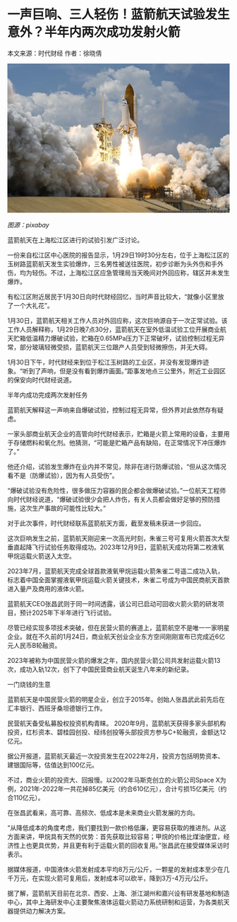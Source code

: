 # 一声巨响、三人轻伤！蓝箭航天试验发生意外？半年内两次成功发射火箭

本文来源：时代财经 作者：徐晓倩

![fc48c5396f8a7feaabb8c43c7704bd6f.jpg](https://raw.githubusercontent.com/qqhsx/qqnews_image/main/2024/01/31/一声巨响、三人轻伤！蓝箭航天试验发生意外？半年内两次成功发射火箭/fc48c5396f8a7feaabb8c43c7704bd6f.jpg)

_图源：pixabay_

蓝箭航天在上海松江区进行的试验引发广泛讨论。

一份来自松江区中心医院的报告显示，1月29日19时30分左右，位于上海松江区的玉树路蓝箭航天发生实验爆炸，三名男性被送往医院，初步诊断为头外伤和手外伤，均为轻伤。不过，上海松江区应急管理局当天晚间对外回应称，辖区并未发生爆炸。

有松江区附近居民于1月30日向时代财经回忆，当时声音比较大，“就像小区里放了一个大礼花”。

1月30日，蓝箭航天相关工作人员对外回应称，这次巨响源自于一次正常试验。该工作人员解释称，1月29日晚7点30分，蓝箭航天在室外低温试验工位开展商业航天贮箱低温精力爆破试验，贮箱在0.65MPa压力下正常破坏，试验控制过程无异常，部分玻璃轻微受损，蓝箭航天三位跟产人员受到轻微擦伤，并无大碍。

1月30日下午，时代财经来到位于松江玉树路的工业区，并没有发现爆炸迹象。“听到了声响，但是没有看到爆炸画面。”距事发地点三公里外，附近工业园区的保安向时代财经说道。

半年内成功完成两次发射任务

蓝箭航天解释这一声响来自爆破试验，控制过程无异常，但外界对此依然存有疑虑。

一家头部商业航天企业的高管向时代财经表示，贮箱是火箭上常用的设备，主要用于存储燃料和氧化剂。他猜测，“可能是贮箱产品有缺陷，在正常情况下冲压爆炸了。”

他还介绍，试验发生爆炸在业内并不常见，除非在进行防爆试验，“但从这次情况看不是（防爆试验），因为有人员受伤”。

“爆破试验没有危险性，很多做压力容器的民企都会做爆破试验。”一位航天工程师向时代财经说道，“爆破试验很少会把人炸伤，有关人员都会做好足够的预防措施，这次生产事故的可能性比较大。”

对于此次事件，时代财经联系蓝箭航天方面，截至发稿未获进一步回应。

这次巨响发生之前，蓝箭航天刚迎来一次高光时刻，朱雀三号可复用火箭首次大型垂直起降飞行试验任务取得成功。2023年12月9日，蓝箭航天成功将第二枚液氧甲烷运载火箭送入太空。

2023年7月，蓝箭航天完成全球首款液氧甲烷运载火箭朱雀二号遥二成功入轨，标志着中国全面掌握液氧甲烷运载火箭关键技术，朱雀二号成为中国民商航天首款进入量产及商用的液体火箭。

蓝箭航天CEO张昌武则于同一时间透露，该公司已启动可回收火箭火箭的研发项目，预计2025年下半年进行飞行试验。

尽管已经实现多项技术突破，但在民营火箭的赛道上，蓝箭航空不是唯一一家明星企业。就在不久前的1月24日，商业航天创业企业东方空间刚刚宣布已完成近6亿元人民币B轮融资。

2023年被称为中国民营火箭的爆发之年，国内民营火箭公司共发射运载火箭13次，成功入轨12次，创下了中国民营商业航天诞生八年来的新纪录。

一门烧钱的生意

蓝箭航天是中国民营火箭的明星企业，创立于2015年。创始人张昌武此前先后在汇丰银行、西班牙桑坦德银行工作。

民营航天备受私募股权投资机构青睐。 2020年9月，蓝箭航天获得多家头部机构投资，红杉资本、碧桂园创投、经纬创投等头部投资方参与C+轮融资，金额达12亿元。

据公开报道，蓝箭航天最近一次投资发生在2022年2月，投资方包括明势资本、建银国际等，估值达到100亿元。

不过，商业火箭的投资大、回报慢。以2002年马斯克创立的火箭公司Space
X为例，2021年-2022年一共花掉85亿美元（约合610亿元），合计亏损15亿美元（约合110亿元）。

在张昌武看来，高可靠、高频次、低成本是未来商业火箭发展的方向。

“从降低成本的角度考虑，我们要找到一款价格低廉，更容易获取的推进剂。从这方面来讲，甲烷具有天然的优势：首先获取比较容易；甲烷的价格比煤油便宜，经济性上也更具优势，并且更有利于运载火箭的回收复用。”张昌武在接受媒体采访时表示。

据媒体报道，中国液体火箭发射成本平均8万元/公斤，一颗星的发射成本至少在几千万元，在实现火箭可复用后，发射成本可以砍半，降到3万-4万元/公斤。

据了解，蓝箭航天目前在北京、西安、上海、浙江湖州和嘉兴设有研发基地和制造中心，其中上海研发中心主要聚焦液体运载火箭动力系统研制和运营，为各类航天器提供动力解决方案。

